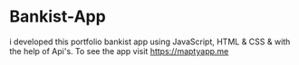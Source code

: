 # Bankist-App
i developed this portfolio bankist app using JavaScript, HTML &amp; CSS &amp; with the help of Api's. To see the app visit https://maptyapp.me
